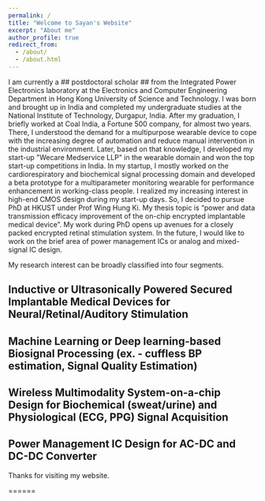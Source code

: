 ```yaml
---
permalink: /
title: "Welcome to Sayan's Website"
excerpt: "About me"
author_profile: true
redirect_from: 
  - /about/
  - /about.html
---
```

I am currently a ## postdoctoral scholar ## from the Integrated Power Electronics laboratory at the Electronics and Computer Engineering Department in Hong Kong University of Science and Technology. I was born and brought up in India and completed my undergraduate studies at the National Institute of Technology, Durgapur, India. After my graduation, I briefly worked at Coal India, a Fortune 500 company, for almost two years. There, I understood the demand for a multipurpose wearable device to cope with the increasing degree of automation and reduce manual intervention in the industrial environment. Later, based on that knowledge, I developed my start-up "Wecare Medservice LLP" in the wearable domain and won the top start-up competitions in India. In my startup, I mostly worked on the cardiorespiratory and biochemical signal processing domain and developed a beta prototype for a multiparameter monitoring wearable for performance enhancement in working-class people. I realized my increasing interest in high-end CMOS design during my start-up days. So, I decided to pursue PhD at HKUST under Prof Wing Hung Ki. My thesis topic is “power and data transmission efficacy improvement of the on-chip encrypted implantable medical device”.  My work during PhD opens up avenues for a closely packed encrypted retinal stimulation system. In the future, I would like to work on the brief area of power management ICs or analog and mixed-signal IC design.

My research interest can be broadly classified into four segments.

## Inductive or Ultrasonically Powered Secured Implantable Medical Devices for Neural/Retinal/Auditory Stimulation 
## Machine Learning or Deep learning-based Biosignal Processing (ex. - cuffless BP estimation, Signal Quality Estimation)
## Wireless Multimodality System-on-a-chip Design for Biochemical (sweat/urine) and Physiological (ECG, PPG) Signal Acquisition
## Power Management IC Design for AC-DC and DC-DC Converter 

 
Thanks for visiting my website. 


======
